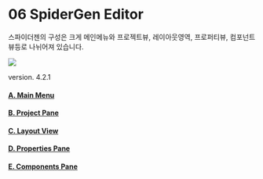 # 06  SpiderGen Editor

스파이더젠의 구성은 크게 메인메뉴와 프로젝트뷰, 레이아웃영역, 프로퍼티뷰, 컴포넌트뷰등로 나뉘어져 있습니다.

![](https://wikidocs.net/images/page/22783/screen.png)

version. 4.2.1

#### [A. Main Menu](https://wikidocs.net/22784)

#### [B. Project Pane](https://wikidocs.net/22785)

#### [C. Layout View](https://wikidocs.net/22786)

#### [D. Properties Pane](https://wikidocs.net/22787)

#### [E. Components Pane](https://wikidocs.net/22788)
